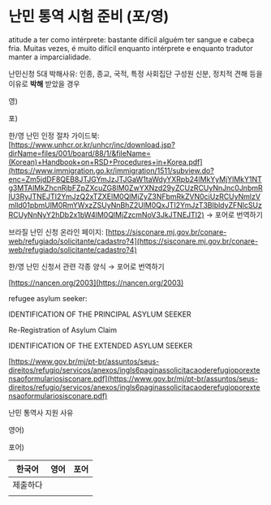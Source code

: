 # 난민 통역 시험 준비 (포/영)

atitude a ter como intérprete: bastante difícil alguém ter sangue e cabeça fria. Muitas vezes, é muito difícil enquanto intérprete e enquanto tradutor manter a imparcialidade.

난민신청 5대 박해사유: 인종, 종교, 국적, 특정 사회집단 구성원 신분, 정치적 견해 등을 이유로 **박해**
받았을 경우

영) 

포) 

한/영 난민 인정 절차 가이드북: [https://www.unhcr.or.kr/unhcr/inc/download.jsp?dirName=files/001/board/88/1/&fileName=(Korean)+Handbook+on+RSD+Procedures+in+Korea.pdf](https://www.immigration.go.kr/immigration/1511/subview.do?enc=Zm5jdDF8QEB8JTJGYmJzJTJGaW1taWdyYXRpb24lMkYyMjYlMkY1NTg3MTAlMkZhcnRjbFZpZXcuZG8lM0ZwYXNzd29yZCUzRCUyNnJnc0JnbmRlU3RyJTNEJTI2YmJzQ2xTZXElM0QlMjZyZ3NFbmRkZVN0ciUzRCUyNmlzVmlld01pbmUlM0RmYWxzZSUyNnBhZ2UlM0QxJTI2YmJzT3BlbldyZFNlcSUzRCUyNnNyY2hDb2x1bW4lM0QlMjZzcmNoV3JkJTNEJTI2) → 포어로 번역하기 

브라질 난민 신청 온라인 페이지: [https://sisconare.mj.gov.br/conare-web/refugiado/solicitante/cadastro?4](https://sisconare.mj.gov.br/conare-web/refugiado/solicitante/cadastro?4)

한/영 난민 신청서 관련 각종 양식  → 포어로 번역하기 

[https://nancen.org/2003](https://nancen.org/2003)

refugee asylum seeker: 

IDENTIFICATION OF THE PRINCIPAL ASYLUM SEEKER

Re-Registration of Asylum Claim

IDENTIFICATION OF THE EXTENDED ASYLUM SEEKER

[https://www.gov.br/mj/pt-br/assuntos/seus-direitos/refugio/servicos/anexos/ingls6paginassolicitacaoderefugioporextensaoformulariosisconare.pdf](https://www.gov.br/mj/pt-br/assuntos/seus-direitos/refugio/servicos/anexos/ingls6paginassolicitacaoderefugioporextensaoformulariosisconare.pdf) 

난민 통역사 지원 사유 

영어) 

포어) 

| 한국어 | 영어 | 포어 |
| --- | --- | --- |
| 제출하다 |  |  |
|  |  |  |
